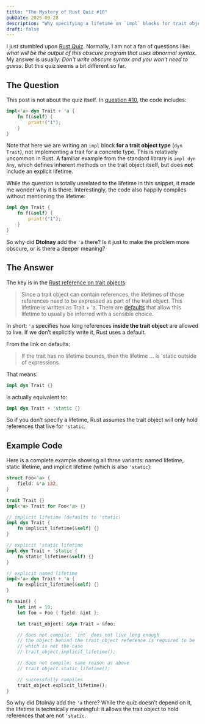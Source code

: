 ```yaml
---
title: "The Mystery of Rust Quiz #10"
pubDate: 2025-09-28
description: "Why specifying a lifetime on `impl` blocks for trait objects matters in Rust."
draft: false
---
```


I just stumbled upon [Rust Quiz](https://dtolnay.github.io/rust-quiz). Normally, I am not a fan of questions like: _what will be the output of this obscure program that uses abnormal syntax_. My answer is usually: _Don't write obscure syntax and you won't need to guess_. But this quiz seems a bit different so far.

## The Question

This post is not about the quiz itself. In [question #10](https://dtolnay.github.io/rust-quiz/10), the code includes:

```rs
impl<'a> dyn Trait + 'a {
    fn f(&self) {
        print!("1");
    }
}
```

Note that here we are writing an `impl` block **for a trait object type** (`dyn Trait`), not implementing a trait for a concrete type. This is relatively uncommon in Rust. A familiar example from the standard library is `impl dyn Any`, which defines inherent methods on the trait object itself, but does **not** include an explicit lifetime.

While the question is totally unrelated to the lifetime in this snippet, it made me wonder why it is there. Interestingly, the code also happily compiles without mentioning the lifetime:

```rs
impl dyn Trait {
    fn f(&self) {
        print!("1");
    }
}
```

So why did **Dtolnay** add the `'a` there? Is it just to make the problem more obscure, or is there a deeper meaning?

## The Answer

The key is in the [Rust reference on trait objects](https://doc.rust-lang.org/stable/reference/types/trait-object.html):

> Since a trait object can contain references, the lifetimes of those references need to be expressed as part of the trait object. This lifetime is written as Trait + 'a. There are [defaults](https://doc.rust-lang.org/stable/reference/lifetime-elision.html#default-trait-object-lifetimes) that allow this lifetime to usually be inferred with a sensible choice.

In short: `'a` specifies how long references **inside the trait object** are allowed to live. If we don’t explicitly write it, Rust uses a default.

From the link on defaults:

> If the trait has no lifetime bounds, then the lifetime ... is 'static outside of expressions.

That means:

```rs
impl dyn Trait {}
```

is actually equivalent to:

```rs
impl dyn Trait + 'static {}
```

So if you don’t specify a lifetime, Rust assumes the trait object will only hold references that live for `'static`.

## Example Code

Here is a complete example showing all three variants: named lifetime, static lifetime, and implicit lifetime (which is also `'static`):

```rs
struct Foo<'a> {
    field: &'a i32,
}

trait Trait {}
impl<'a> Trait for Foo<'a> {}

// implicit lifetime (defaults to 'static)
impl dyn Trait {
    fn implicit_lifetime(&self) {}
}

// explicit 'static lifetime
impl dyn Trait + 'static {
    fn static_lifetime(&self) {}
}

// explicit named lifetime
impl<'a> dyn Trait + 'a {
    fn explicit_lifetime(&self) {}
}

fn main() {
    let int = 10;
    let foo = Foo { field: &int };

    let trait_object: &dyn Trait = &foo;

    // does not compile: `int` does not live long enough
    // the object behind the trait_object reference is required to be 'static,
    // which is not the case
    // trait_object.implicit_lifetime();

    // does not compile: same reason as above
    // trait_object.static_lifetime();

    // successfully compiles
    trait_object.explicit_lifetime();
}
```

So why did Dtolnay add the `'a` there? While the quiz doesn’t depend on it, the lifetime is technically meaningful: it allows the trait object to hold references that are not `'static`.
